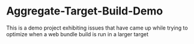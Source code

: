 # Aggregate-Target-Build-Demo
This is a demo project exhibiting issues that have came up while trying to optimize when a web bundle build is run in a larger target
